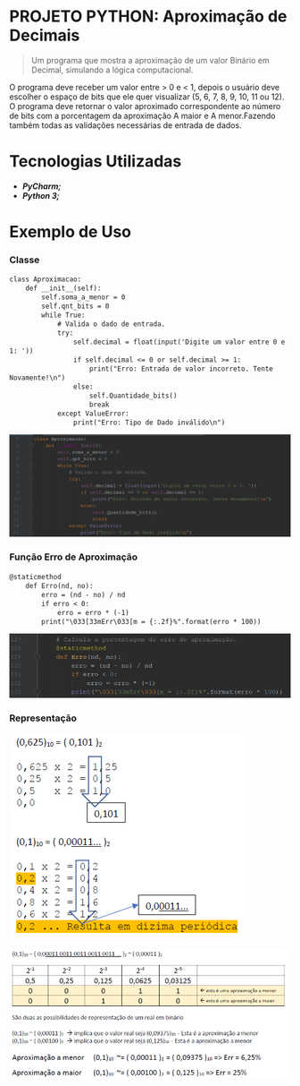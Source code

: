 # PROJETO PYTHON: Aproximação de Decimais

> Um programa que mostra a aproximação de um valor Binário em Decimal, simulando a lógica computacional.

O programa deve receber um valor entre > 0 e < 1, depois o usuário deve escolher o espaço de bits que ele 
quer visualizar (5, 6, 7, 8, 9, 10, 11 ou 12). O programa deve retornar o valor aproximado correspondente ao 
número de bits com a porcentagem da aproximação A maior e A menor.Fazendo também todas as validações necessárias
de entrada de dados.

# Tecnologias Utilizadas
* **_PyCharm;_**
* **_Python 3;_**

# Exemplo de Uso
### Classe
```
class Aproximacao:
    def __init__(self):
        self.soma_a_menor = 0
        self.qnt_bits = 0
        while True:
            # Valida o dado de entrada.
            try:
                self.decimal = float(input('Digite um valor entre 0 e 1: '))
                if self.decimal <= 0 or self.decimal >= 1:
                    print("Erro: Entrada de valor incorreto. Tente Novamente!\n")
                else:
                    self.Quantidade_bits()
                    break
            except ValueError:
                print("Erro: Tipo de Dado inválido\n")
```
![Classe](https://github.com/ThiagoLozano/Aproximacao-de-Decimais/blob/master/Screenshot/Classe.PNG)

### Função Erro de Aproximação
```
@staticmethod
    def Erro(nd, no):
        erro = (nd - no) / nd
        if erro < 0:
            erro = erro * (-1)
        print("\033[33mErr\033[m = {:.2f}%".format(erro * 100))
```
![Erro](https://github.com/ThiagoLozano/Aproximacao-de-Decimais/blob/master/Screenshot/Erro.PNG)

### Representação

![Multiplicacao](https://github.com/ThiagoLozano/Aproximacao-de-Decimais/blob/master/Screenshot/Multiplicacao.PNG)

![Aproximação3](https://github.com/ThiagoLozano/Aproximacao-de-Decimais/blob/master/Screenshot/Aproximacao.PNG)
